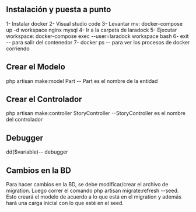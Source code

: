 ## Instalación y puesta a punto
1- Instalar docker
2- Visual studio code
3- Levantar mv: docker-compose up -d workspace nginx mysql 
4- Ir a la carpeta de laradock
5- Ejecutar workspace: docker-compose exec --user=laradock workspace bash
6- exit -- para salir del contenedor
7- docker ps -- para ver los procesos de docker corriendo

## Crear el Modelo
php artisan make:model Part -- Part es el nombre de la entidad
## Crear el Controlador
php artisan make:controller StoryController --StoryController es el nombre del controlador
## Debugger
dd($variable)-- debugger

## Cambios en la BD
Para hacer cambios en la BD, se debe modificar/crear el archivo de migration.
Luego correr el comando php artisan migrate:refresh --seed. Esto creará el modelo de acuerdo a lo que está en el migration y además hará una carga inicial con lo que esté en el seed.